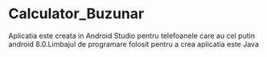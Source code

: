 # Calculator_Buzunar
Aplicatia este creata in Android Studio pentru telefoanele care au cel putin android 8.0.Limbajul de programare folosit pentru a crea aplicatia este Java

